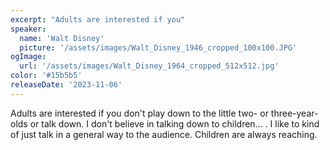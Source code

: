```yaml
---
excerpt: "Adults are interested if you"
speaker:
  name: 'Walt Disney'
  picture: '/assets/images/Walt_Disney_1946_cropped_100x100.JPG'
ogImage:
  url: '/assets/images/Walt_Disney_1964_cropped_512x512.jpg'
color: '#15b5b5'
releaseDate: '2023-11-06'
---
```

Adults are interested if you don't play down to the little two- or three-year-olds or talk down. I don't believe in talking down to children... . I like to kind of just talk in a general way to the audience. Children are always reaching.

